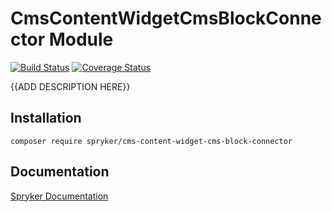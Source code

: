# CmsContentWidgetCmsBlockConnector Module
[![Build Status](https://travis-ci.org/spryker/cms-content-widget-cms-block-connector.svg)](https://travis-ci.org/spryker/cms-content-widget-cms-block-connector)
[![Coverage Status](https://coveralls.io/repos/github/spryker/cms-content-widget-cms-block-connector/badge.svg)](https://coveralls.io/github/spryker/cms-content-widget-cms-block-connector)

{{ADD DESCRIPTION HERE}}

## Installation

```
composer require spryker/cms-content-widget-cms-block-connector
```

## Documentation

[Spryker Documentation](https://academy.spryker.com/developing_with_spryker/module_guide/modules.html)

